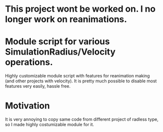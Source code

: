 # This project wont be worked on. I no longer work on reanimations.

# Module script for various SimulationRadius/Velocity operations.
Highly customizable module script with features for reanimation making (and other projects with velocity).
It is pretty much possible to disable most features very easily, hassle free.

# Motivation
It is very annoying to copy same code from different project of radless type,
so I made highly costumizable module for it.
